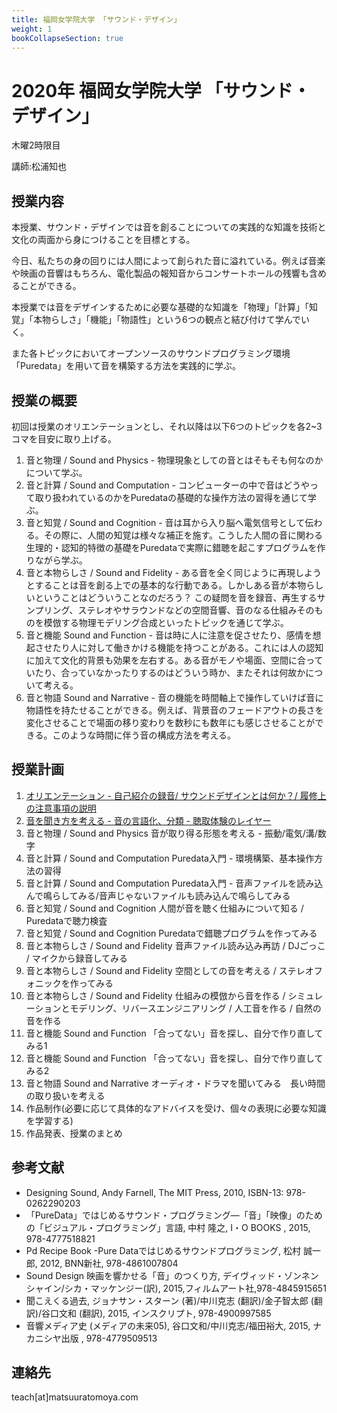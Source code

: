 ```yaml
---
title: 福岡女学院大学 「サウンド・デザイン」
weight: 1
bookCollapseSection: true
---
```

# 2020年 福岡女学院大学 「サウンド・デザイン」

木曜2時限目

講師:松浦知也

## 授業内容

本授業、サウンド・デザインでは音を創ることについての実践的な知識を技術と文化の両面から身につけることを目標とする。

今日、私たちの身の回りには人間によって創られた音に溢れている。例えば音楽や映画の音響はもちろん、電化製品の報知音からコンサートホールの残響も含めることができる。

本授業では音をデザインするために必要な基礎的な知識を「物理」「計算」「知覚」「本物らしさ」「機能」「物語性」という6つの観点と結び付けて学んでいく。

また各トピックにおいてオープンソースのサウンドプログラミング環境「Puredata」を用いて音を構築する方法を実践的に学ぶ。

## 授業の概要
初回は授業のオリエンテーションとし、それ以降は以下6つのトピックを各2~3コマを目安に取り上げる。

1. 音と物理 / Sound and Physics - 物理現象としての音とはそもそも何なのかについて学ぶ。
2. 音と計算 / Sound and Computation - コンピューターの中で音はどうやって取り扱われているのかをPuredataの基礎的な操作方法の習得を通じて学ぶ。
3. 音と知覚 / Sound and Cognition - 音は耳から入り脳へ電気信号として伝わる。その際に、人間の知覚は様々な補正を施す。こうした人間の音に関わる生理的・認知的特徴の基礎をPuredataで実際に錯聴を起こすプログラムを作りながら学ぶ。
4. 音と本物らしさ / Sound and Fidelity - ある音を全く同じように再現しようとすることは音を創る上での基本的な行動である。しかしある音が本物らしいということはどういうことなのだろう？ この疑問を音を録音、再生するサンプリング、ステレオやサラウンドなどの空間音響、音のなる仕組みそのものを模倣する物理モデリング合成といったトピックを通じて学ぶ。
5. 音と機能 Sound and Function - 音は時に人に注意を促させたり、感情を想起させたり人に対して働きかける機能を持つことがある。これには人の認知に加えて文化的背景も効果を左右する。ある音がモノや場面、空間に合っていたり、合っていなかったりするのはどういう時か、またそれは何故かについて考える。
6. 音と物語 Sound and Narrative - 音の機能を時間軸上で操作していけば音に物語性を持たせることができる。例えば、背景音のフェードアウトの長さを変化させることで場面の移り変わりを数秒にも数年にも感じさせることができる。このような時間に伴う音の構成方法を考える。

## 授業計画

1. [オリエンテーション - 自己紹介の録音/ サウンドデザインとは何か？/ 履修上の注意事項の説明](class-1)
2. [音を聞き方を考える - 音の言語化、分類 - 聴取体験のレイヤー](class-2)
3. 音と物理 / Sound and Physics 音が取り得る形態を考える - 振動/電気/溝/数字
4. 音と計算 / Sound and Computation Puredata入門 - 環境構築、基本操作方法の習得
5. 音と計算 / Sound and Computation Puredata入門 - 音声ファイルを読み込んで鳴らしてみる/音声じゃないファイルも読み込んで鳴らしてみる
6. 音と知覚 / Sound and Cognition 人間が音を聴く仕組みについて知る / Puredataで聴力検査
7. 音と知覚 / Sound and Cognition  Puredataで錯聴プログラムを作ってみる
8. 音と本物らしさ / Sound and Fidelity 音声ファイル読み込み再訪 / DJごっこ / マイクから録音してみる
9. 音と本物らしさ / Sound and Fidelity 空間としての音を考える / ステレオフォニックを作ってみる
10. 音と本物らしさ / Sound and Fidelity 仕組みの模倣から音を作る / シミュレーションとモデリング、リバースエンジニアリング / 人工音を作る / 自然の音を作る
11. 音と機能 Sound and Function  「合ってない」音を探し、自分で作り直してみる1
12. 音と機能 Sound and Function  「合ってない」音を探し、自分で作り直してみる2
13. 音と物語 Sound and Narrative オーディオ・ドラマを聞いてみる　長い時間の取り扱いを考える
14. 作品制作(必要に応じて具体的なアドバイスを受け、個々の表現に必要な知識を学習する)
15. 作品発表、授業のまとめ

## 参考文献

- Designing Sound, Andy Farnell, The MIT Press, 2010, ISBN-13: 978-0262290203
- 「PureData」ではじめるサウンド・プログラミング―「音」「映像」のための「ビジュアル・プログラミング」言語, 中村 隆之, I・O BOOKS , 2015, 978-4777518821
- Pd Recipe Book -Pure Dataではじめるサウンドプログラミング, 松村 誠一郎, 2012, BNN新社, 978-4861007804
- Sound Design 映画を響かせる「音」のつくり方, デイヴィッド・ゾンネンシャイン/シカ・マッケンジー(訳), 2015,フィルムアート社,978-4845915651 
- 聞こえくる過去, ジョナサン・スターン (著)/中川克志 (翻訳)/金子智太郎 (翻訳)/谷口文和 (翻訳), 2015, インスクリプト, 978-4900997585
- 音響メディア史 (メディアの未来05), 谷口文和/中川克志/福田裕大, 2015, ナカニシヤ出版 , 978-4779509513

## 連絡先

teach\[at\]matsuuratomoya.com